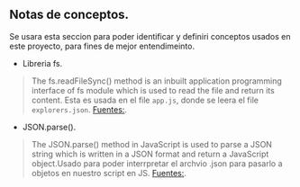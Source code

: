 ## Notas de conceptos.

Se usara esta seccion para poder identificar y definiri conceptos usados en este proyecto, para fines de mejor entendimeinto.

- Libreria fs.
> The fs.readFileSync() method is an inbuilt application programming interface of fs module which is used to read the file and return its content. Esta es usada en el file `app.js`, donde se leera el file `explorers.json`.
[Fuentes:](https://www.geeksforgeeks.org/node-js-fs-readfilesync-method/).

- JSON.parse().
> The JSON.parse() method in JavaScript is used to parse a JSON string which is written in a JSON format and return a JavaScript object.Usado para poder interrpretar el archvio .json para pasarlo a objetos en nuestro script en JS.
[Fuentes:](https://www.geeksforgeeks.org/javascript-json-parse-method/?ref=gcse).